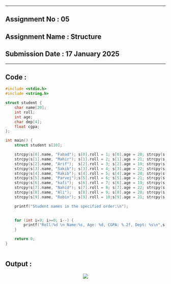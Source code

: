 
----------
## **Assignment No : 05**

## **Assignment Name : Structure**

## **Submission Date : 17 January 2025**

----------



## **Code :**
```C
#include <stdio.h>
#include <string.h>

struct student {
    char name[20];
    int roll;
    int age;
    char dep[4];
    float cgpa;
};

int main() {
    struct student s[10];

    strcpy(s[0].name, "Fahad"); s[0].roll = 1; s[0].age = 20; strcpy(s[0].dep, "CSE"); s[0].cgpa = 3.5;
    strcpy(s[1].name, "Mahir"); s[1].roll = 2; s[1].age = 21; strcpy(s[1].dep, "ECE"); s[1].cgpa = 3.8;
    strcpy(s[2].name, "Arif");  s[2].roll = 3; s[2].age = 19; strcpy(s[2].dep, "EEE"); s[2].cgpa = 3.6;
    strcpy(s[3].name, "Sakib"); s[3].roll = 4; s[3].age = 22; strcpy(s[3].dep, "ME");  s[3].cgpa = 3.7;
    strcpy(s[4].name, "Rakib"); s[4].roll = 5; s[4].age = 20; strcpy(s[4].dep, "CE");  s[4].cgpa = 3.4;
    strcpy(s[5].name, "Parvej");s[5].roll = 6; s[5].age = 21; strcpy(s[5].dep, "CSE"); s[5].cgpa = 3.9;
    strcpy(s[6].name, "kafi");  s[6].roll = 7; s[6].age = 19; strcpy(s[6].dep, "ECE"); s[6].cgpa = 3.6;
    strcpy(s[7].name, "Nahid"); s[7].roll = 8; s[7].age = 22; strcpy(s[7].dep, "EEE"); s[7].cgpa = 3.5;
    strcpy(s[8].name, "Ali");   s[8].roll = 9; s[8].age = 20; strcpy(s[8].dep, "ME");  s[8].cgpa = 3.3;
    strcpy(s[9].name, "Robin"); s[9].roll = 10;s[9].age = 21; strcpy(s[9].dep, "CE");  s[9].cgpa = 3.8;

    printf("Student names in the specified order:\n");
    

    for (int i=9; i>=0; i--) {
        printf("Roll:%d \n Name:%s, Age: %d, CGPA: %.2f, Dept: %s\n",s[i].roll,s[i].name,s[i].age,s[i].cgpa,s[i].dep);
    }

    return 0;
}



```

## **Output :**
<p align="center">
<img src = "https://github.com/user-attachments/assets/8229cf70-2be2-4ec2-af11-fa67fa6f2ea1">
</p>





